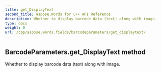 ```yaml
---
title: get_DisplayText
second_title: Aspose.Words for C++ API Reference
description: Whether to display barcode data (text) along with image. 
type: docs
weight: 0
url: /cpp/aspose.words.fields/barcodeparameters/get_displaytext/
---
```

## BarcodeParameters.get_DisplayText method


Whether to display barcode data (text) along with image.

